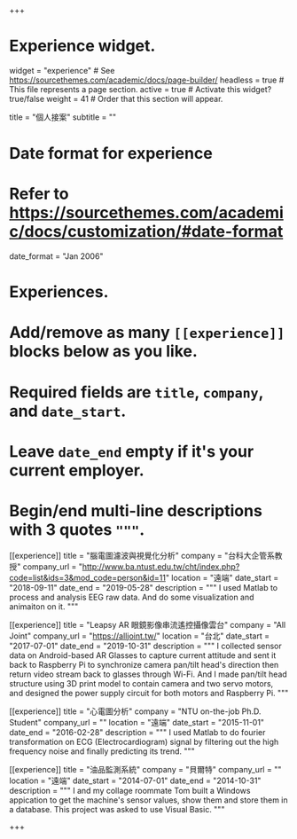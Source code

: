 +++
# Experience widget.
widget = "experience"  # See https://sourcethemes.com/academic/docs/page-builder/
headless = true  # This file represents a page section.
active = true  # Activate this widget? true/false
weight = 41  # Order that this section will appear.

title = "個人接案"
subtitle = ""

# Date format for experience
#   Refer to https://sourcethemes.com/academic/docs/customization/#date-format
date_format = "Jan 2006"

# Experiences.
#   Add/remove as many `[[experience]]` blocks below as you like.
#   Required fields are `title`, `company`, and `date_start`.
#   Leave `date_end` empty if it's your current employer.
#   Begin/end multi-line descriptions with 3 quotes `"""`.
[[experience]]
  title = "腦電圖濾波與視覺化分析"
  company = "台科大企管系教授"
  company_url = "http://www.ba.ntust.edu.tw/cht/index.php?code=list&ids=3&mod_code=person&id=11"
  location = "遠端"
  date_start = "2018-09-11"
  date_end = "2019-05-28"
  description = """
  I used Matlab to process and analysis EEG raw data. And do some visualization and animaiton on it.
  """

[[experience]]
  title = "Leapsy AR 眼鏡影像串流遙控攝像雲台"
  company = "All Joint"
  company_url = "https://alljoint.tw/"
  location = "台北"
  date_start = "2017-07-01"
  date_end = "2019-10-31"
  description = """
  I collected sensor data on Android-based AR Glasses to capture current attitude and sent it back to Raspberry Pi to synchronize camera pan/tilt head's direction then return video stream back to glasses through Wi-Fi. And I made pan/tilt head structure using 3D print model to contain camera and two servo motors, and designed the power supply circuit for both motors and Raspberry Pi.
  """

[[experience]]
  title = "心電圖分析"
  company = "NTU on-the-job Ph.D. Student"
  company_url = ""
  location = "遠端"
  date_start = "2015-11-01"
  date_end = "2016-02-28"
  description = """
  I used Matlab to do fourier transformation on ECG (Electrocardiogram) signal by filtering out the high frequency noise and finally predicting its trend.
  """

[[experience]]
  title = "油品監測系統"
  company = "貝爾特"
  company_url = ""
  location = "遠端"
  date_start = "2014-07-01"
  date_end = "2014-10-31"
  description = """
  I and my collage roommate Tom built a Windows appication to get the machine's sensor values, show them and store them in a database. This project was asked to use Visual Basic.
  """

+++

